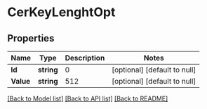 # CerKeyLenghtOpt

## Properties
Name | Type | Description | Notes
------------ | ------------- | ------------- | -------------
**Id** | **string** | 0 | [optional] [default to null]
**Value** | **string** | 512 | [optional] [default to null]

[[Back to Model list]](../README.md#documentation-for-models) [[Back to API list]](../README.md#documentation-for-api-endpoints) [[Back to README]](../README.md)

